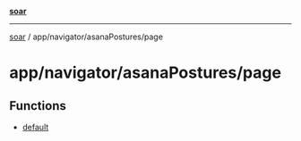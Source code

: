 [**soar**](../../../../README.md)

***

[soar](../../../../modules.md) / app/navigator/asanaPostures/page

# app/navigator/asanaPostures/page

## Functions

- [default](functions/default.md)
